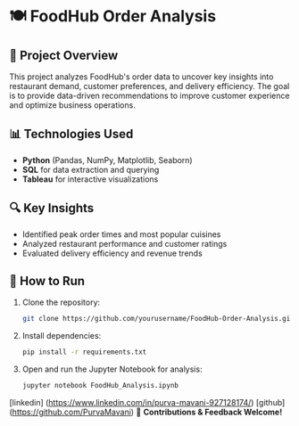 # 🍽️ FoodHub Order Analysis  

## 📌 Project Overview  
This project analyzes FoodHub's order data to uncover key insights into restaurant demand, customer preferences, and delivery efficiency. The goal is to provide data-driven recommendations to improve customer experience and optimize business operations.  

## 📊 Technologies Used  
- **Python** (Pandas, NumPy, Matplotlib, Seaborn)  
- **SQL** for data extraction and querying  
- **Tableau** for interactive visualizations  

## 🔍 Key Insights  
- Identified peak order times and most popular cuisines  
- Analyzed restaurant performance and customer ratings  
- Evaluated delivery efficiency and revenue trends  

## 🚀 How to Run  
1. Clone the repository:  
   ```bash
   git clone https://github.com/yourusername/FoodHub-Order-Analysis.git
   ```  
2. Install dependencies:  
   ```bash
   pip install -r requirements.txt
   ```  
3. Open and run the Jupyter Notebook for analysis:  
   ```bash
   jupyter notebook FoodHub_Analysis.ipynb
   ```  

[linkedin] (https://www.linkedin.com/in/purva-mavani-927128174/) [github] (https://github.com/PurvaMavani)
📢 **Contributions & Feedback Welcome!**  
